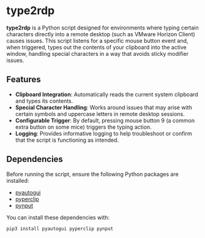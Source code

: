 # type2rdp

**type2rdp** is a Python script designed for environments where typing certain characters directly into a remote desktop (such as VMware Horizon Client) causes issues. This script listens for a specific mouse button event and, when triggered, types out the contents of your clipboard into the active window, handling special characters in a way that avoids sticky modifier issues.

## Features

- **Clipboard Integration**: Automatically reads the current system clipboard and types its contents.
- **Special Character Handling**: Works around issues that may arise with certain symbols and uppercase letters in remote desktop sessions.
- **Configurable Trigger**: By default, pressing mouse button 9 (a common extra button on some mice) triggers the typing action.
- **Logging**: Provides informative logging to help troubleshoot or confirm that the script is functioning as intended.

## Dependencies

Before running the script, ensure the following Python packages are installed:

- [pyautogui](https://pypi.org/project/PyAutoGUI/)
- [pyperclip](https://pypi.org/project/pyperclip/)
- [pynput](https://pypi.org/project/pynput/)

You can install these dependencies with:
```bash
pip3 install pyautogui pyperclip pynput
